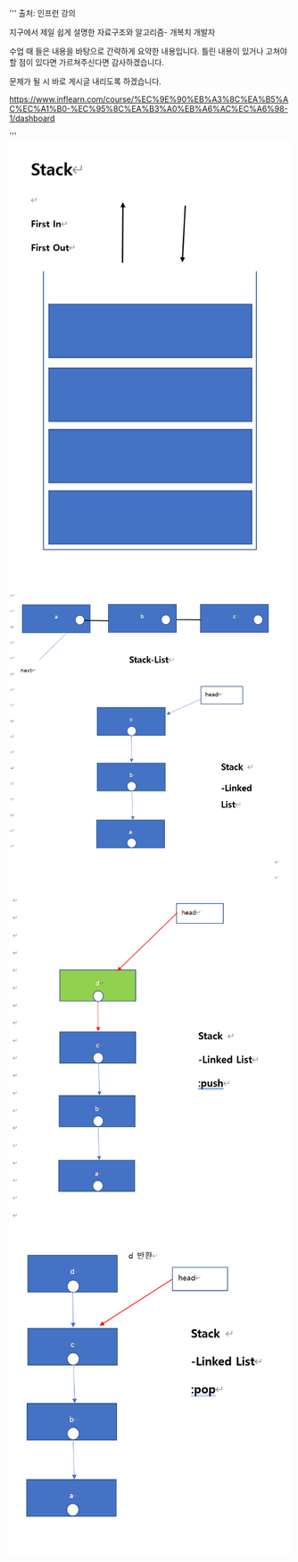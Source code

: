 '''
출처: 인프런 강의

지구에서 제일 쉽게 설명한 자료구조와 알고리즘- 개복치 개발자

수업 때 들은 내용을 바탕으로 간략하게 요약한 내용입니다. 틀린 내용이 있거나 고쳐야 할 점이 있다면 가르쳐주신다면 감사하겠습니다.

문제가 될 시 바로 게시글 내리도록 하겠습니다.

https://www.inflearn.com/course/%EC%9E%90%EB%A3%8C%EA%B5%AC%EC%A1%B0-%EC%95%8C%EA%B3%A0%EB%A6%AC%EC%A6%98-1/dashboard


'''
![img_6.png](img_6.png)
![img_3.png](img_3.png)
![img_4.png](img_4.png)
![img_5.png](img_5.png)